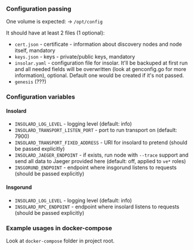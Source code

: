 ### Configuration passing

One volume is expected: -> `/opt/config`

It should have at least 2 files (1 optional):
* `cert.json` - certificate - information about discovery nodes and node itself,
   mandatory
* `keys.json` - keys - private/public keys, mandatory
* `insolar.yaml` - configuration file for insolar. It'll be backuped at first
  run and all needed fields will be overwritten (look at genconfig.go for more
  information), optional. Default one would be created if it's not passed.
* `genesis` (???)

### Configuration variables

#### Insolard

* `INSOLARD_LOG_LEVEL` - logging level (default: info)
* `INSOLARD_TRANSPORT_LISTEN_PORT` - port to run transport on (default: 7900)
* `INSOLARD_TRANSPORT_FIXED_ADDRESS` - URI for insolard to pretend (should be passed
   explicitly)
* `INSOLARD_JAEGER_ENDPOINT` - if exists, run node with `--trace` support and
  send all data to Jaeger provided here (default: off, applied to `ve*` roles)
* `INSGORUND_ENDPOINT` - endpoint where insgorund listens to requests (should be
   passed explicitly)

#### Insgorund

* `INSOLARD_LOG_LEVEL` - logging level (default: info)
* `INSOLARD_RPC_ENDPOINT` - endpoint where insolard listens to requests (should
   be passed explicitly)

### Example usages in docker-compose

Look at `docker-compose` folder in project root.
